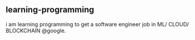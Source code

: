 ## learning-programming
i am learning programming to get a software engineer job in ML/ CLOUD/ BLOCKCHAIN @google. 

